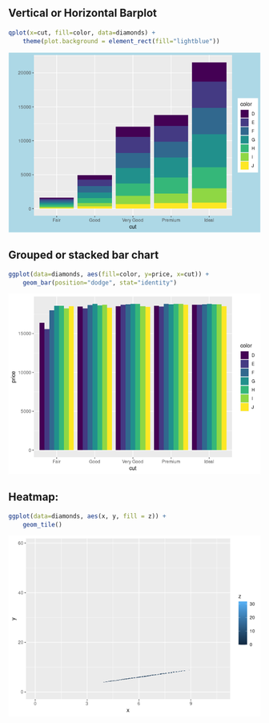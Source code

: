 Vertical or Horizontal Barplot
------------------------------

``` r
qplot(x=cut, fill=color, data=diamonds) + 
    theme(plot.background = element_rect(fill="lightblue"))
```

![](vis_files/figure-markdown_github/vertical%20(stacked)%20barplot-1.png)

Grouped or stacked bar chart
----------------------------

``` r
ggplot(data=diamonds, aes(fill=color, y=price, x=cut)) +
    geom_bar(position="dodge", stat="identity")
```

![](vis_files/figure-markdown_github/grouped%20barplot-1.png)

Heatmap:
--------

``` r
ggplot(data=diamonds, aes(x, y, fill = z)) + 
    geom_tile()
```

![](vis_files/figure-markdown_github/heatmap-1.png)
